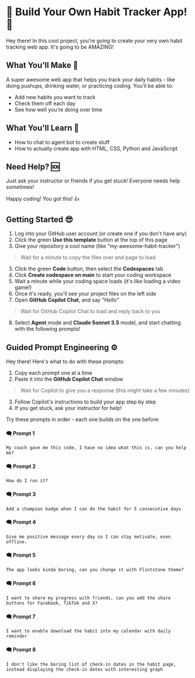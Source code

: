 # 🌟 Build Your Own Habit Tracker App! 🌟

Hey there! In this cool project, you're going to create your very own habit tracking web app. It's going to be AMAZING!

## What You'll Make 🚀

A super awesome web app that helps you track your daily habits - like doing pushups, drinking water, or practicing coding. You'll be able to:
- Add new habits you want to track
- Check them off each day
- See how well you're doing over time

## What You'll Learn 🧠

- How to chat to agent bot to create stuff
- How to actually create app with HTML, CSS, Python and JavaScript

## Need Help? 🆘

Just ask your instructor or friends if you get stuck! Everyone needs help sometimes!

Happy coding! You got this! 👍

## Getting Started 😎

1. Log into your GitHub user account (or create one if you don't have any)
2. Click the green **Use this template** button at the top of this page
3. Give your repository a cool name (like "my-awesome-habit-tracker")

> Wait for a minute to copy the files over and page to load

3. Click the green **Code** button, then select the **Codespaces** tab
4. Click **Create codespace on main** to start your coding workspace
5. Wait a minute while your coding space loads (it's like loading a video game!)
6. Once it's ready, you'll see your project files on the left side
7. Open **GitHub Copilot Chat**, and say *"Hello"*
<!-- 8. (Optional) If you want to check the code is working properly, run `python app.py` -->

> Wait for GitHub Copilot Chat to load and reply back to you

8. Select **Agent** mode and **Claude Sonnet 3.5** model, and start chatting with the following prompts!

## Guided Prompt Engineering ⚙️

Hey there! Here's what to do with these prompts:

1. Copy each prompt one at a time
2. Paste it into the **GitHub Copilot Chat** window

> Wait for Copilot to give you a response (this might take a few minutes)

3. Follow Copilot's instructions to build your app step by step
4. If you get stuck, ask your instructor for help!

Try these prompts in order - each one builds on the one before:

#### 🗨️ Prompt 1

```
My coach gave me this code, I have no idea what this is, can you help me?
```

#### 🗨️ Prompt 2

```
How do I run it?
```

#### 🗨️ Prompt 3

```
Add a champion badge when I can do the habit for 5 consecutive days
```

#### 🗨️ Prompt 4

```
Give me positive message every day so I can stay motivate, even offline.
```

#### 🗨️ Prompt 5

```txt
The app looks kinda boring, can you change it with Flintstone theme?
```

#### 🗨️ Prompt 6

```
I want to share my progress with friends, can you add the share buttons for Facebook, TikTok and X?
```

#### 🗨️ Prompt 7

```
I want to enable download the habit into my calendar with daily reminder
```

#### 🗨️ Prompt 8

```
I don't like the boring list of check-in dates in the habit page, instead displaying the check-in dates with interesting graph 
```

#### 